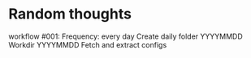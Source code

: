# Random thoughts

workflow #001:
Frequency: every day
Create daily folder YYYYMMDD
Workdir YYYYMMDD
Fetch and extract configs 
